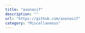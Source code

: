 ```yaml
---
title: "axonasif"
description: ""
url: "https://github.com/axonasif"
category: "Miscellaneous"
---
```

